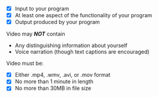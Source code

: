 - [x] Input to your program
- [x] At least one aspect of the functionality of your program
- [x] Output produced by your program

Video may ***NOT*** contain
- Any distinguishing information about yourself
- Voice narration (though text captions are encouraged)

Video must be:
- [x] Either .mp4, .wmv, .avi, or .mov format
- [x] No more than 1 minute in length
- [x] No more than 30MB in file size
